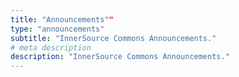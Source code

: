 ```yaml
---
title: "Announcements""
type: "announcements"
subtitle: "InnerSource Commons Announcements."
# meta description
description: "InnerSource Commons Announcements."
---
```


